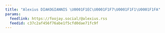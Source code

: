 ```yaml
---
title: "Alexius DIAKOGIANNIS \U0001F1EC\U0001F1F7\U0001F1F1\U0001F1FA"
params:
  feedlink: https://foojay.social/@alexius.rss
  feedid: c37c2af456f76abe1f5cfd0dae71fc9f
---
```

